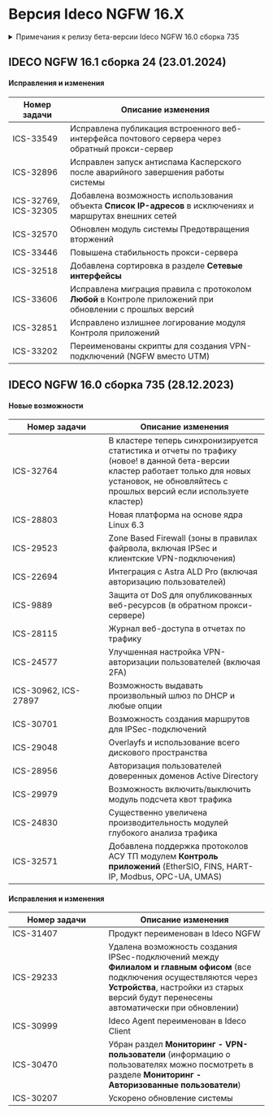 # Версия Ideco NGFW 16.X

<details>

<summary>Примечания к релизу бета-версии Ideco NGFW 16.0 сборка 735</summary>

**Дата выхода версии**: 20.10.2023.

Техническая поддержка и обратная связь (поможет нам улучшить продукт):

* Обсудить версию в телеграм-канале с разработчиками: [https://t.me/idecoutm](https://t.me/idecoutm)
* Портал технической поддержки: [https://help.ideco.ru/](https://help.ideco.ru/)
* Электронная почта: help@ideco.ru
* Telegram: [ideco.bot](https://telegram.im/@ideco\_support\_bot)

[Скачать Ideco NGFW 16](https://my.ideco.ru/).\
Автоматическая регистрация тестовой лицензии: my.ideco.ru (полная функциональность на 40 дней и 10 000 пользователей).

**Обновление с релизов Ideco UTM 8.12 и старше**

Обновление с релиза Ideco UTM 13 возможно через автоматические обновления (тестовый канал, будет доступна в ближайшее время).\
Обновление с релизов 8.х, 9.х, 10.х, 11.х, 12.х возможно через автоматические обновления с промежуточным обновлением до версий 9.11, 10.7, 11.10, 12.8.\
После обновления на Ideco UTM 15 приостанавливается синхронизация с Active Directory, если локальные пользователи Ideco UTM находятся в группах Active Directory.

**Обновление с версии Ideco UTM 7.9.9**

Прямое обновление до версии 15 напрямую невозможно.\
Возможна миграция настроек (загрузка бекапа настроек) на предварительно установленную версию [9.11](https://storage.yandexcloud.net/ideco-utm-iso/Ideco-UTM-9-11-2.iso) и дальнейшее обновление до версии 14.0 с помощью автоматического обновления.

</details>

## IDECO NGFW 16.1 сборка 24 (23.01.2024)

#### Исправления и изменения

| Номер задачи | Описание изменения |
|----------------|-------------------------------------------------------------------------------------------------|
| ICS-33549 | Исправлена публикация встроенного веб-интерфейса почтового сервера через обратный прокси-сервер |
| ICS-32896 | Исправлен запуск антиспама Касперского после аварийного завершения работы системы |
| ICS-32769, ICS-32305 | Добавлена возможность использования объекта **Список IP-адресов** в исключениях и маршрутах внешних сетей |
| ICS-32570 | Обновлен модуль системы Предотвращения вторжений |
| ICS-33446 | Повышена стабильность прокси-сервера |
| ICS-32518 | Добавлена сортировка в разделе **Сетевые интерфейсы** |
| ICS-33606 | Исправлена миграция правила с протоколом **Любой** в Контроле приложений при обновлении с прошлых версий |
| ICS-32851 | Исправлено излишнее логирование модуля Контроля приложений |
| ICS-33202 | Переименованы скрипты для создания VPN-подключений (NGFW вместо UTM) |

## IDECO NGFW 16.0 сборка 735 (28.12.2023)

#### Новые возможности

<table><thead><tr><th width="173">Номер задачи</th><th>Описание изменения</th></tr></thead><tbody><tr><td>ICS-32764</td><td>В кластере теперь синхронизируется статистика и отчеты по трафику (новое! в данной бета-версии кластер работает только для новых установок, не обновляйтесь с прошлых версий если используете кластер)</td></tr><tr><td>ICS-28803</td><td>Новая платформа на основе ядра Linux 6.3</td></tr><tr><td>ICS-29523</td><td>Zone Based Firewall (зоны в правилах файрвола, включая IPSec и клиентские VPN-подключения)</td></tr><tr><td>ICS-22694</td><td>Интеграция с Astra ALD Pro (включая авторизацию пользователей)</td></tr><tr><td>ICS-9889 </td><td>Защита от DoS для опубликованных веб-ресурсов (в обратном прокси-сервере)</td></tr><tr><td>ICS-28115</td><td>Журнал веб-доступа в отчетах по трафику</td></tr><tr><td>ICS-24577</td><td>Улучшенная настройка VPN-авторизации пользователей (включая 2FA)</td></tr><tr><td>ICS-30962, ICS-27897</td><td>Возможность выдавать произвольный шлюз по DHCP и любые опции</td></tr><tr><td>ICS-30701</td><td>Возможность создания маршрутов для IPSec-подключений</td></tr><tr><td>ICS-29048</td><td> Overlayfs и использование всего дискового пространства</td></tr><tr><td>ICS-28956</td><td>Авторизация пользователей доверенных доменов Active Directory</td></tr><tr><td>ICS-29979</td><td>Возможность включить/выключить модуль подсчета квот трафика</td></tr><tr><td>ICS-24830</td><td>Существенно увеличена производительность модулей глубокого анализа трафика</td></tr><tr><td>ICS-32571</td><td>Добавлена поддержка протоколов АСУ ТП модулем <strong>Контроль приложений</strong> (EtherSIO, FINS, HART-IP, Modbus, OPC-UA, UMAS)</td></tr></tbody></table>

#### Исправления и изменения

<table><thead><tr><th width="173">Номер задачи</th><th>Описание изменения</th></tr></thead><tbody><tr><td>ICS-31407</td><td>Продукт переименован в Ideco NGFW</td></tr><tr><td>ICS-29233</td><td>Удалена возможность создания IPSec-подключений между <strong>Филиалом и главным офисом</strong> (все подключения осуществляются через <strong>Устройства</strong>, настройки из старых версий будут перенесены автоматически при обновлении)</td></tr><tr><td>ICS-30999</td><td>Ideco Agent переименован в Ideco Client</td></tr><tr><td>ICS-30470</td><td>Убран раздел <strong>Мониторинг - VPN-пользователи</strong> (информацию о пользователях можно посмотреть в разделе <strong>Мониторинг - Авторизованные пользователи</strong>)</td></tr><tr><td>ICS-30207</td><td>Ускорено обновление системы</td></tr></tbody></table>
